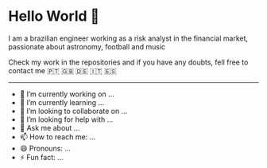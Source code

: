 # Hello World 👋


I am a brazilian engineer working as a risk analyst in the financial market, passionate about astronomy, football and music

Check my work in the repositories and if you have any doubts, fell free to contact me :portugal: :uk: :de: :it: :es:

___

- 🔭 I’m currently working on ...
- 🌱 I’m currently learning ...
- 👯 I’m looking to collaborate on ...
- 🤔 I’m looking for help with ...
- 💬 Ask me about ...
- 📫 How to reach me: ...
- 😄 Pronouns: ...
- ⚡ Fun fact: ...


